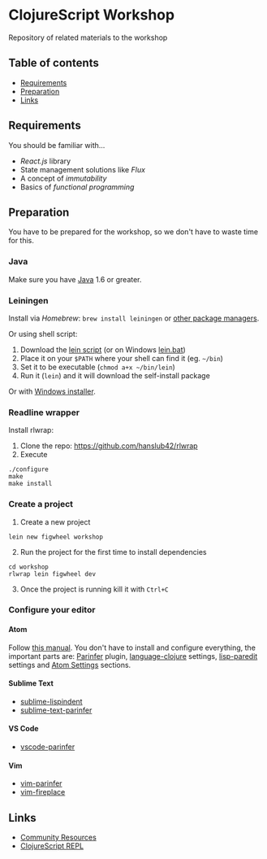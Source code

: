 # ClojureScript Workshop

Repository of related materials to the workshop

## Table of contents
- [Requirements](#requirements)
- [Preparation](#preparation)
- [Links](#links)

## Requirements
You should be familiar with...
- *React.js* library
- State management solutions like *Flux*
- A concept of *immutability*
- Basics of *functional programming*

## Preparation
You have to be prepared for the workshop, so we don't have to waste time for this.

### Java
Make sure you have [Java](http://www.oracle.com/technetwork/java/javase/downloads/index.html) 1.6 or greater.

### Leiningen
Install via *Homebrew*: `brew install leiningen` or [other package managers](https://github.com/technomancy/leiningen/wiki/Packaging).

Or using shell script:
1. Download the [lein script](https://raw.githubusercontent.com/technomancy/leiningen/stable/bin/lein) (or on Windows [lein.bat](https://raw.githubusercontent.com/technomancy/leiningen/stable/bin/lein.bat))
2. Place it on your `$PATH` where your shell can find it (eg. `~/bin`)
3. Set it to be executable (`chmod a+x ~/bin/lein`)
4. Run it (`lein`) and it will download the self-install package

Or with [Windows installer](http://leiningen-win-installer.djpowell.net/).

### Readline wrapper
Install rlwrap:
1. Clone the repo: https://github.com/hanslub42/rlwrap
2. Execute
```
./configure
make
make install
```

### Create a project

1. Create a new project
```
lein new figwheel workshop
```
2. Run the project for the first time to install dependencies
```
cd workshop
rlwrap lein figwheel dev
```
3. Once the project is running kill it with `Ctrl+C`

### Configure your editor

#### Atom
Follow [this manual](https://gist.github.com/jasongilman/d1f70507bed021b48625). You don't have to install and configure everything, the important parts are: [Parinfer](https://github.com/oakmac/atom-parinfer) plugin, [language-clojure](https://gist.github.com/jasongilman/d1f70507bed021b48625#language-clojure) settings, [lisp-paredit](https://gist.github.com/jasongilman/d1f70507bed021b48625#lisp-paredit) settings and [Atom Settings](https://gist.github.com/jasongilman/d1f70507bed021b48625#atom-settings) sections.

#### Sublime Text
- [sublime-lispindent](https://github.com/odyssomay/sublime-lispindent)
- [sublime-text-parinfer](https://github.com/oakmac/sublime-text-parinfer)

#### VS Code
- [vscode-parinfer](https://github.com/narma/vscode-parinfer)

#### Vim
- [vim-parinfer](https://github.com/bhurlow/vim-parinfer)
- [vim-fireplace](https://github.com/tpope/vim-fireplace)

## Links
- [Community Resources](http://clojure.org/community/resources)
- [ClojureScript REPL](http://jaredforsyth.com/reepl/)
